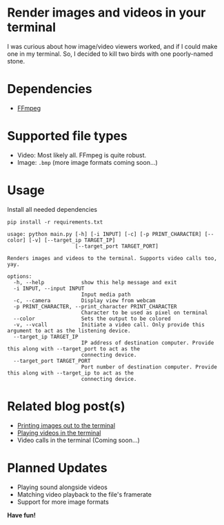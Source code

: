 # Render images and videos in your terminal

I was curious about how image/video viewers worked, and if I could make one in my terminal. So, I decided to kill two
birds with one poorly-named stone.

# Dependencies

- [FFmpeg](https://ffmpeg.org/)

# Supported file types

- Video: Most likely all. FFmpeg is quite robust.
- Image: `.bmp` (more image formats coming soon...)

# Usage

Install all needed dependencies

```
pip install -r requirements.txt
```

```
usage: python main.py [-h] [-i INPUT] [-c] [-p PRINT_CHARACTER] [--color] [-v] [--target_ip TARGET_IP]
                      [--target_port TARGET_PORT]

Renders images and videos to the terminal. Supports video calls too, yay.

options:
  -h, --help            show this help message and exit
  -i INPUT, --input INPUT
                        Input media path
  -c, --camera          Display view from webcam
  -p PRINT_CHARACTER, --print_character PRINT_CHARACTER
                        Character to be used as pixel on terminal
  --color               Sets the output to be colored
  -v, --vcall           Initiate a video call. Only provide this argument to act as the listening device.
  --target_ip TARGET_IP
                        IP address of destination computer. Provide this along with --target_port to act as the
                        connecting device.
  --target_port TARGET_PORT
                        Port number of destination computer. Provide this along with --target_ip to act as the
                        connecting device.
```

# Related blog post(s)

- [Printing images out to the terminal](https://arandomboiisme.github.io/blog/printing-images-out-to-the-terminal/)
- [Playing videos in the terminal](https://arandomboiisme.github.io/blog/playing-videos-in-the-terminal/)
- Video calls in the terminal (Coming soon...)

# Planned Updates

- Playing sound alongside videos
- Matching video playback to the file's framerate
- Support for more image formats

**Have fun!**